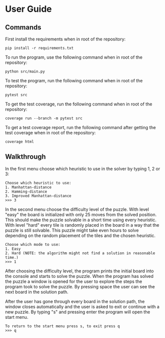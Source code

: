 # User Guide

## Commands
First install the requirements when in root of the repository:
```console
pip install -r requirements.txt
`````

To run the program, use the following command when in root of the repository:
```console
python src/main.py
```

To test the program, run the following command when in root of the repository:
```console
pytest src
```

To get the test coverage, run the following command when in root of the repository:
```console
coverage run --branch -m pytest src
```

To get a test coverage report, run the following command after getting the test coverage when in root of the repository:
```console
coverage html
```

## Walkthrough
In the first menu choose which heuristic to use in the solver by typing 1, 2 or 3:
```console
Choose which heuristic to use:
1. Manhattan-distance
2. Hamming-distance
3. Improved Manhattan-distance
>>> 3
```

In the second menu choose the difficulty level of the puzzle. With level "easy" the board is initialized with only 25 moves from the solved position. This should make the puzzle solvable in a short time using every heuristic. With level "hard" every tile is randomly placed in the board in a way that the puzzle is still solvable. This puzzle might take even hours to solve depending on the random placement of the tiles and the chosen heuristic.
```console
Choose which mode to use:
1. Easy
2. Hard (NOTE: the algorithm might not find a solution in reasonable time.)
>>> 1
```

After choosing the difficulty level, the program prints the initial board into the console and starts to solve the puzzle. When the program has solved the puzzle a window is opened for the user to explore the steps the program took to solve the puzzle. By pressing space the user can see the next board in the solution path.

After the user has gone through every board in the solution path, the window closes automatically and the user is asked to exit or continue with a new puzzle. By typing "s" and pressing enter the program will open the start menu. 
```console
To return to the start menu press s, to exit press q
>>> q
```